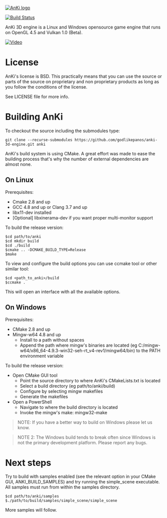 [![AnKi logo](http://anki3d.org/wp-content/uploads/2015/11/logo_248.png)](http://anki3d.org)

[![Build Status](https://travis-ci.org/godlikepanos/anki-3d-engine.svg?branch=master)](https://travis-ci.org/godlikepanos/anki-3d-engine)

AnKi 3D engine is a Linux and Windows opensource game engine that runs on
OpenGL 4.5 and Vulkan 1.0 (Beta).

[![Video](http://img.youtube.com/vi/va7nZ2EFR4c/0.jpg)](http://www.youtube.com/watch?v=va7nZ2EFR4c)

License
=======

AnKi's license is BSD. This practically means that you can use the source or parts of the source on proprietary and non 
proprietary products as long as you follow the conditions of the license.

See LICENSE file for more info.

Building AnKi
=============

To checkout the source including the submodules type:

	git clone --recurse-submodules https://github.com/godlikepanos/anki-3d-engine.git anki

AnKi's build system is using CMake. A great effort was made to ease the building process that's why the number of 
external dependencies are almost none.

On Linux
--------

Prerequisites:

- Cmake 2.8 and up
- GCC 4.8 and up or Clang 3.7 and up
- libx11-dev installed
- [Optional] libxinerama-dev if you want proper multi-monitor support

To build the release version:

	$cd path/to/anki
	$cd mkdir build
	$cd ./build
	$cmake .. -DCMAKE_BUILD_TYPE=Release
	$make

To view and configure the build options you can use ccmake tool or other similar tool:

	$cd <path_to_anki>/build
	$ccmake .

This will open an interface with all the available options.

On Windows
----------

Prerequisites:

- CMake 2.8 and up
- Mingw-w64 4.8 and up
	- Install to a path without spaces
	- Append the path where mingw's binaries are located (eg C:/mingw-w64/x86_64-4.9.3-win32-seh-rt_v4-rev1/mingw64/bin)
	  to the PATH environment variable

To build the release version:

- Open CMake GUI tool
	- Point the source directory to where AnKi's CMakeLists.txt is located
	- Select a build directory (eg path/to/anki/build)
	- Configure by selecting mingw makefiles
	- Generate the makefiles
- Open a PowerShell
	- Navigate to where the build directory is located
	- Invoke the mingw's make: mingw32-make

> NOTE: If you have a better way to build on Windows please let us know.

> NOTE 2: The Windows build tends to break often since Windows is not the primary development platform. Please report 
> any bugs.

Next steps
==========

Try to build with samples enabled (see the relevant option in your CMake GUI, ANKI_BUILD_SAMPLES) and try running the 
simple_scene executable. All samples must run from within the samples directory.

	$cd path/to/anki/samples
	$./path/to/build/samples/simple_scene/simple_scene

More samples will follow.
